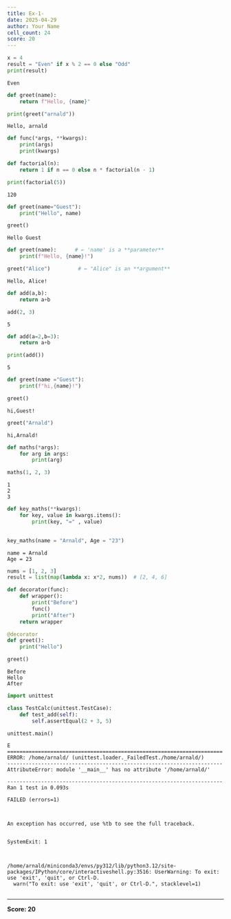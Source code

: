 ```yaml
---
title: Ex-1-
date: 2025-04-29
author: Your Name
cell_count: 24
score: 20
---
```


```python
x = 4
result = "Even" if x % 2 == 0 else "Odd"
print(result)
```

    Even



```python
def greet(name):
    return f"Hello, {name}"

```


```python
print(greet("arnald"))
```

    Hello, arnald



```python
def func(*args, **kwargs):
    print(args)
    print(kwargs)

```


```python
def factorial(n):
    return 1 if n == 0 else n * factorial(n - 1)

```


```python
print(factorial(5))
```

    120



```python
def greet(name="Guest"):
    print("Hello", name)

```


```python
greet()
```

    Hello Guest



```python
def greet(name):      # ← 'name' is a **parameter**
    print(f"Hello, {name}!")

greet("Alice")         # ← "Alice" is an **argument**

```

    Hello, Alice!



```python
def add(a,b):
    return a+b

add(2, 3)
```




    5




```python
def add(a=2,b=3):
    return a+b


```


```python
print(add())
```

    5



```python
def greet(name ="Guest"):
    print(f"hi,{name}!")
```


```python
greet()
```

    hi,Guest!



```python
greet("Arnald")
```

    hi,Arnald!



```python
def maths(*args):
    for arg in args:
        print(arg)
```


```python
maths(1, 2, 3)
```

    1
    2
    3



```python
def key_maths(**kwargs):
    for key, value in kwargs.items():
        print(key, "=" , value)
        
```


```python
key_maths(name = "Arnald", Age = "23")
```

    name = Arnald
    Age = 23



```python
nums = [1, 2, 3]
result = list(map(lambda x: x*2, nums))  # [2, 4, 6]

```


```python
def decorator(func):
    def wrapper():
        print("Before")
        func()
        print("After")
    return wrapper

@decorator
def greet():
    print("Hello")

```


```python
greet()
```

    Before
    Hello
    After



```python
import unittest

class TestCalc(unittest.TestCase):
    def test_add(self):
        self.assertEqual(2 + 3, 5)

unittest.main()

```

    E
    ======================================================================
    ERROR: /home/arnald/ (unittest.loader._FailedTest./home/arnald/)
    ----------------------------------------------------------------------
    AttributeError: module '__main__' has no attribute '/home/arnald/'
    
    ----------------------------------------------------------------------
    Ran 1 test in 0.093s
    
    FAILED (errors=1)



    An exception has occurred, use %tb to see the full traceback.


    SystemExit: 1



    /home/arnald/miniconda3/envs/py312/lib/python3.12/site-packages/IPython/core/interactiveshell.py:3516: UserWarning: To exit: use 'exit', 'quit', or Ctrl-D.
      warn("To exit: use 'exit', 'quit', or Ctrl-D.", stacklevel=1)



```python

```


---
**Score: 20**